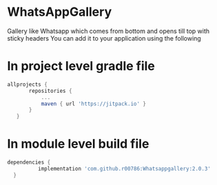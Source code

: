# WhatsAppGallery
Gallery like Whatsapp which comes from bottom and opens till top with sticky headers
You can add it to your application using the following


# In project level gradle file




 ```groovy
allprojects {
		repositories {
			...
			maven { url 'https://jitpack.io' }
		}
	}
```
  
  # In module level build file
  
  
  
  
  ```groovy
  dependencies {
	        implementation 'com.github.r00786:Whatsappgallery:2.0.3'
	}
  ```
  

